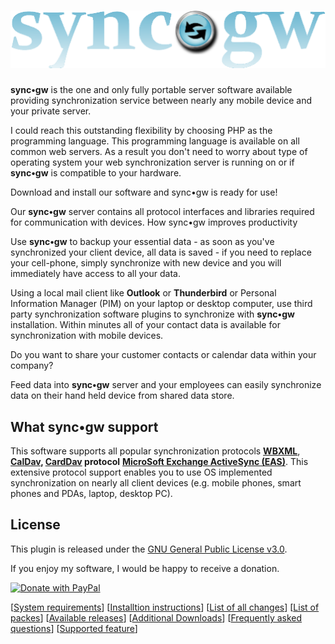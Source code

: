 # ![picture alt](https://github.com/toteph42/syncgw/blob/master/downloads/syncgw.png "sync•gw") #
 
**sync•gw** is the one and only fully portable server software available providing synchronization service between nearly any mobile device and your private server.

I could reach this outstanding flexibility by choosing PHP as the programming language. This programming language is available on all common web servers. As a result you don't need to worry about type of operating system your web synchronization server is running on or if **sync•gw** is compatible to your hardware.
 
Download and install our software and sync•gw is ready for use!

Our **sync•gw** server contains all protocol interfaces and libraries required for communication with devices.
How sync•gw improves productivity

Use **sync•gw** to backup your essential data - as soon as you've synchronized your client device, all data is 
saved - if you need to replace your cell-phone, simply synchronize with new device and you will immediately have access to all your data.
	
Using a local mail client like **Outlook** or **Thunderbird** or Personal Information Manager (PIM) on your 
laptop or desktop computer, use third party synchronization software plugins to synchronize with **sync•gw**
installation. Within minutes all of your contact data is available for synchronization with mobile devices.

Do you want to share your customer contacts or calendar data within your company? 

Feed data into **sync•gw** server and your employees can easily synchronize data on their hand held device from 
shared data store.

## What sync•gw support ##

This software supports all popular synchronization protocols **[WBXML](http://en.wikipedia.org/wiki/WBXML)**, 
**[CalDav](http://en.wikipedia.org/wiki/CalDAV), [CardDav](http://en.wikipedia.org/wiki/CardDAV) protocol** 
**[MicroSoft Exchange ActiveSync (EAS)](http://en.wikipedia.org/wiki/Exchange_ActiveSync)**. This extensive 
protocol support enables you to use OS implemented synchronization on nearly all client devices (e.g. mobile 
phones, smart phones and PDAs, laptop, desktop PC).

## License ##
This plugin is released under the [GNU General Public License v3.0](https://github.com/toteph42/syncgw/blob/master/syncgw/LICENSE).

If you enjoy my software, I would be happy to receive a donation.

<a href="https://www.paypal.com/donate/?hosted_button_id=DS6VK49NAFHEQ" target="_blank" rel="noopener">
  <img src="https://www.paypalobjects.com/en_US/DK/i/btn/btn_donateCC_LG.gif" alt="Donate with PayPal"/>
</a>

   
[[System requirements](https://github.com/toteph42/syncgw/blob/master/downloads/PreReqs.md)] [[Installtion instructions](https://github.com/toteph42/syncgw/blob/master/syncgw/Installation.md)] [[List of all changes](https://github.com/toteph42/syncgw/blob/master/downloads/Changes.md)] [[List of packes](https://github.com/toteph42/syncgw/blob/master/downloads/Packages.md)] [[Available releases](https://github.com/toteph42/syncgw/releases)] [[Additional Downloads](https://github.com/toteph42/syncgw/blob/master/downloads/Downloads.md)] [[Frequently asked questions](https://github.com/toteph42/syncgw/blob/master/downloads/FAQ.md)] [[Supported feature](https://github.com/toteph42/syncgw/blob/master/downloads/Features.md)]


